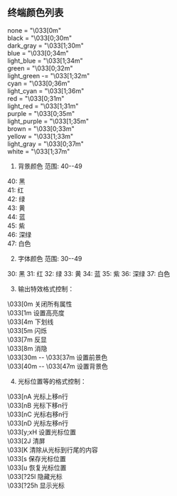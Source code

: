 ## 终端颜色列表

none         = "\033[0m"  
black        = "\033[0;30m"  
dark_gray    = "\033[1;30m"  
blue         = "\033[0;34m"  
light_blue   = "\033[1;34m"  
green        = "\033[0;32m"  
light_green -= "\033[1;32m"  
cyan         = "\033[0;36m"  
light_cyan   = "\033[1;36m"  
red          = "\033[0;31m"  
light_red    = "\033[1;31m"  
purple       = "\033[0;35m"  
light_purple = "\033[1;35m"  
brown        = "\033[0;33m"  
yellow       = "\033[1;33m"  
light_gray   = "\033[0;37m"  
white        = "\033[1;37m"  
  
1. 背景颜色
范围: 40--49

40: 黑                           
41: 红                           
42: 绿                           
43: 黄                           
44: 蓝                           
45: 紫                           
46: 深绿                          
47: 白色                          
  
2. 字体颜色
范围: 30--49

30: 黑
31: 红 
32: 绿 
33: 黄 
34: 蓝 
35: 紫 
36: 深绿
37: 白色

  
3. 输出特效格式控制：  
  
\033[0m   关闭所有属性    
\033[1m   设置高亮度    
\033[4m   下划线    
\033[5m   闪烁    
\033[7m   反显    
\033[8m   消隐    
\033[30m   --   \033[37m   设置前景色    
\033[40m   --   \033[47m   设置背景色  
  
   
  
4. 光标位置等的格式控制：  
  
\033[nA     光标上移n行    
\033[nB     光标下移n行    
\033[nC     光标右移n行    
\033[nD     光标左移n行    
\033[y;xH   设置光标位置    
\033[2J     清屏    
\033[K      清除从光标到行尾的内容    
\033[s      保存光标位置    
\033[u      恢复光标位置    
\033[?25l   隐藏光标    
\033[?25h   显示光标
